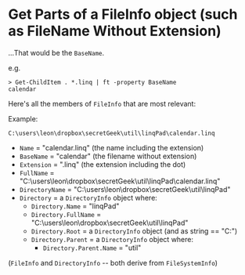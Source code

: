 ﻿# Get Parts of a FileInfo object (such as FileName Without Extension)

...That would be the `BaseName`.

e.g.

    > Get-ChildItem . *.linq | ft -property BaseName
    calendar

Here's all the members of `FileInfo` that are most relevant:

Example:

    C:\users\leon\dropbox\secretGeek\util\linqPad\calendar.linq

 * `Name` = "calendar.linq" (the name including the extension)
 * `BaseName` = "calendar"  (the filename without extension)
 * `Extension` = ".linq"   (the extension including the dot)
 * `FullName` = "C:\users\leon\dropbox\secretGeek\util\linqPad\calendar.linq"
 * `DirectoryName` = "C:\users\leon\dropbox\secretGeek\util\linqPad"
 * `Directory` = a `DirectoryInfo` object where:
    * `Directory.Name` = "linqPad"
    * `Directory.FullName` = "C:\users\leon\dropbox\secretGeek\util\linqPad"
    * `Directory.Root` = a `DirectoryInfo` object (and as string == "C:\")
    * `Directory.Parent` = a `DirectoryInfo` object where:
      * `Directory.Parent.Name` = "util"

(`FileInfo` and `DirectoryInfo` --  both derive from `FileSystemInfo`)